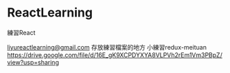 # ReactLearning
 練習React

liyureactlearning@gmail.com 存放練習檔案的地方
小練習redux-meituan
https://drive.google.com/file/d/16E_gK9XCPDYXYA8VLPVh2rEm1Vm3PBpZ/view?usp=sharing
